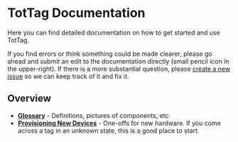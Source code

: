TotTag Documentation
====================

Here you can find detailed documentation on how to get started and use TotTag.

If you find errors or think something could be made clearer, please go ahead
and submit an edit to the documentation directly (small pencil icon in the
upper-right). If there is a more substantial question, please
[create a new issue](https://github.com/lab11/totternary/issues) so we can keep
track of it and fix it.


Overview
--------

 - **[Glossary](Glossary.md)** - Definitions, pictures of components, etc
 - **[Provisioning New Devices](Provisioning.md)** - One-offs for new hardware.
   If you come across a tag in an unknown state, this is a good place to start.
